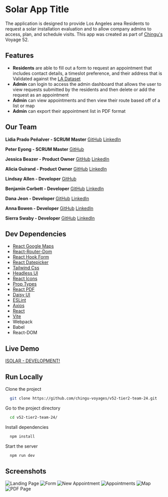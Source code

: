 # Solar App Title

The application is designed to provide Los Angeles area Residents to request a solar installation evaluation and to allow company admins to access, plan, and schedule visits. This app was created as part of [Chingu's](https://www.chingu.io/) Voyage 52.

## Features

- **Residents** are able to fill out a form to request an appointment that includes contact details, a timeslot preference, and their address that is Validated against the [LA Dataset](https://catalog.data.gov/dataset/addresses-in-the-city-of-los-angeles/resource/cfcd5dce-b96c-43e8-bd36-aac11d14bf7d)
- **Admin** can login to access the admin dashboard that allows the user to view requests submitted by the residents and then delete or add the request as an appointment
- **Admin** can view appointments and then view their route based off of a list or map
- **Admin** can export their appointment list in PDF format

## Our Team

**Lidia Prado Peñalver - SCRUM Master** [GitHub](https://github.com/LidiaIleana) [LinkedIn](https://www.linkedin.com/in/lidiaprado/)

**Peter Eyong - SCRUM Master** [GitHub](https://github.com/pteyong577)

**Jessica Beazer - Product Owner** [GitHub](https://github.com/jessanagilepmp) [LinkedIn](https://www.linkedin.com/in/jessicabeazer/)

**Alicia Guirand - Product Owner** [GitHub](https://github.com/aliciaguirand) [LinkedIn](https://www.linkedin.com/in/aliciaguirand)

**Lindsay Allen - Developer** [GitHub](https://github.com/lkallen)

**Benjamin Corbett - Developer** [GitHub](https://github.com/bcsurf2822) [LinkedIn](https://www.linkedin.com/in/benjamin-corbett-84822424a/)

**Dana Jeon - Developer** [GitHub](https://github.com/danajeon) [LinkedIn](https://www.linkedin.com/in/dana-jeon-dev/)

**Anna Bowen - Developer** [GitHub](https://github.com/bowenanna) [LinkedIn](https://www.linkedin.com/in/realannabowen/)

**Sierra Swaby - Developer** [GitHub](https://github.com/starkspark) [LinkedIn](https://www.linkedin.com/in/sierra-swaby)

## Dev Dependencies

- [React Google Maps](https://visgl.github.io/react-google-maps/)
- [React-Router-Dom](https://reactrouter.com/)
- [React Hook Form](https://react-hook-form.com/)
- [React Datepicker](https://reactdatepicker.com/)
- [Tailwind Css](https://tailwindcss.com/)
- [Headless UI](https://headlessui.com/)
- [React Icons](https://react-icons.github.io/react-icons/)
- [Prop Types](https://github.com/facebook/prop-types)
- [React PDF](https://react-pdf.org/)
- [Daisy UI](https://daisyui.com/)
- [ESLint](https://eslint.org/)
- [Axios](https://axios-http.com/docs/intro)
- [React](https://react.dev/)
- [Vite](https://vite.dev/)
- Webpack
- Babel
- React-DOM

## Live Demo

[ISOLAR - DEVELOPMENT!](https://isolar.netlify.app/)

## Run Locally

Clone the project

```bash
  git clone https://github.com/chingu-voyages/v52-tier2-team-24.git
```

Go to the project directory

```bash
  cd v52-tier2-team-24/
```

Install dependencies

```bash
  npm install
```

Start the server

```bash
  npm run dev
```

## Screenshots

![Landing Page](/screenshots/landing-page.png)
![Form](/screenshots/user-form.png)
![New Appointment](/screenshots/new-appt.png)
![Appointments](/screenshots/all-appt.png)
![Map](/screenshots/map-view.png)
![PDF Page](/screenshots/pdf-view.png)
